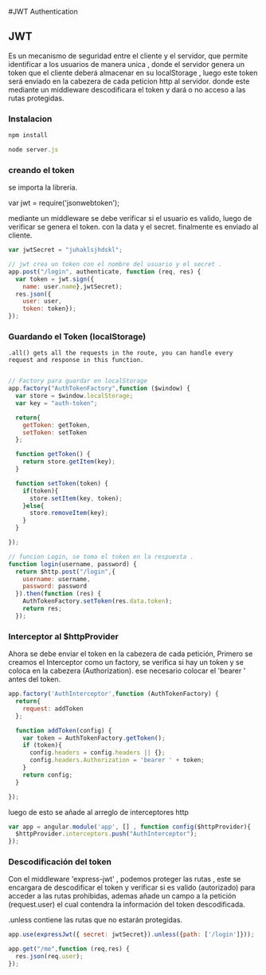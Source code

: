 #JWT Authentication


## JWT

Es un mecanismo de seguridad entre el cliente y el servidor, que permite identificar a los usuarios de manera unica
, donde el servidor genera un token que el cliente deberá almacenar en su localStorage , luego este token será enviado en
la cabezera de cada peticion http al servidor. donde este mediante un middleware descodificara el token y dará o no acceso
a las rutas protegidas.

### Instalacion
```js
npm install

node server.js
  ```
### creando el token
se importa la libreria.

var jwt = require('jsonwebtoken');

mediante un middleware se debe verificar si el usuario es valido,
luego de verificar se genera el token. con la data y el secret.
finalmente es enviado al cliente.


```js
var jwtSecret = "juhaklsjhdskl";

// jwt crea un token con el nombre del usuario y el secret .
app.post("/login", authenticate, function (req, res) {
  var token = jwt.sign({
    name: user.name},jwtSecret);
  res.json({
    user: user,
    token: token});
});

  ```

### Guardando el Token (localStorage)

	.all() gets all the requests in the route, you can handle every request and response in this function.

```js

// Factory para guardar en localStorage
app.factory("AuthTokenFactory",function ($window) {
  var store = $window.localStorage;
  var key = "auth-token";

  return{
    getToken: getToken,
    setToken: setToken
  };

  function getToken() {
    return store.getItem(key);
  }

  function setToken(token) {
    if(token){
      store.setItem(key, token);
    }else{
      store.removeItem(key);
    }
  }

});

// funcion Login, se toma el token en la respuesta .
function login(username, password) {
  return $http.post("/login",{
    username: username,
    password: password
  }).then(function (res) {
    AuthTokenFactory.setToken(res.data.token);
    return res;
  });


```

### Interceptor al $httpProvider

Ahora se debe enviar el token en la cabezera de cada petición,
Primero se creamos el Interceptor como un factory, se verifica si hay un token y se coloca
en la cabezera (Authorization). ese necesario colocar el 'bearer ' antes del token.

```js
app.factory('AuthInterceptor',function (AuthTokenFactory) {
  return{
    request: addToken
  };

  function addToken(config) {
    var token = AuthTokenFactory.getToken();
    if (token){
      config.headers = config.headers || {};
      config.headers.Authorization = 'bearer ' + token;
    }
    return config;
  }

});

```
luego de esto se añade al arreglo de interceptores http

```js
var app = angular.module('app', [] , function config($httpProvider){
  $httpProvider.interceptors.push("AuthInterceptor");
});


```
### Descodificación del token

Con el middleware 'express-jwt' , podemos proteger las rutas , este se encargara de descodificar el token y verificar si es valido (autorizado) para acceder a las rutas prohibidas, ademas añade un campo a la petición (request.user) el cual contendra la información del token descodificada.

.unless contiene las rutas que no estarán protegidas.

```js
app.use(expressJwt({ secret: jwtSecret}).unless({path: ['/login']}));

app.get("/me",function (req,res) {
  res.json(req.user);
});

```
